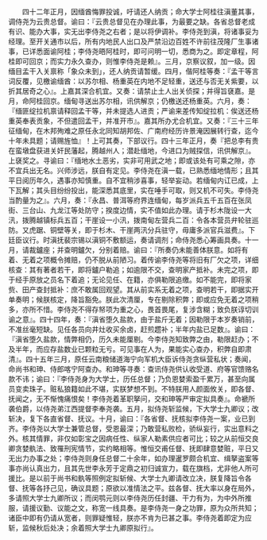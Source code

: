<!-- { "loadSidebar": true } -->
　　四十二年正月，因缅酋悔罪投诚，吁请还人纳贡；命大学士阿桂往滇董其事，调侍尧为云贵总督。谕曰：『云贵总督见在办理此事，为最要之缺。各省总督老成有识、能办大事，实无出李侍尧之右者；是以将伊调补。李侍尧到滇，将诸事妥为经理。至开关通市以后，所有内地民人出口及严禁沿边百姓不许前往茂隆厂生事诸事，已详悉面谕阿桂；李侍尧晤阿桂时，即可问明一切，悉商为之。即定章程，阿桂即可回京；而实力永久查办，则惟李侍尧是赖』。三月，京察议叙，加一级。因缅目孟干入关禀称「象众未到」，还人纳贡请暂缓。四月，偕阿桂等奏：『孟干等言词反覆，见檄谕缅酋：以苏尔相、杨重英在内地不足轻重，送还与否无关紫要，以折其居奇之心』。上嘉其深合机宜。又奏：请禁止土人出关侦探；并得旨褎嘉。是月，命阿桂回京。缅甸寻送出苏尔相，讯供解京；仍檄送还杨重英。六月，奏：『缅匪绽拉机禀请释回孟干等，并未提选人进贡；严谕来差传知绽拉机：俟送还杨重英奉表贡象，不但遣回孟干，并准开市』。嘉其所办尤合机宜。又奏：『三十三年征缅甸，在木邦殉难之原任永北同知胡邦佐、广南府经历许景淹因展转行查，迄今十年未具题；请赐旌恤』！上可其奏，下部议行。四十三年正月，奏『把总李有贵在蛮墩盘获进关奸民藩起，腾越州人；潜赴缅地，今进口为贼探信，讯供解京』。上褎奖之。寻谕曰：『缅地水土恶劣，实非可用武之地；即或该处有可乘之隙，亦不宜兵出无名。兴师涉远，朕自有定见。李侍尧在滇一载，已熟悉缅地情形；且其平日阅历年久，遇事亦知慎重。自不宜稍涉喜事，轻举妄动。若缅甸内讧已成，上下瓦解；其头目纷纷投出，能深悉其底里，实在唾手可取，则又机不可失。李侍尧当酌量为之』。六月，奏：『永昌、普洱等府界连缅甸，每岁派兵五千五百在张凤街、三台山、九龙江等处防守；揆度边情，实不值如此办理。请于杉木陇设一大汛，拨腾越镇标兵五百；干崖设一小汛，拨南甸左营兵二百：令各本营员弁轮驻巡防。又虎踞、铜壁等关，即于杉木、干崖两汛分兵驻守，毋庸多派官兵滋费』。下廷臣议行。时滇抚裴宗锡以滇铜不敷额运，奏请调剂；命侍尧悉心筹画具奏。十一月，请裁鑪座；并查明鑪欠，分别着赔。谕曰：『所奏仍未能善体朕意。如将有着、无着之项概令摊赔，仍不脱从前陋习。着传谕李侍尧等将旧有厂欠之项，详细核查：其有著者若干，即将鑪户勒追；如逾限不交，查明家产抵补。未完之项，即于经手原放之员名下着追；无论见任、在籍，亦俱勒限追缴。如不能完，即将家赀、田产查封抵补：庶不敢属回观望。其从前实系无着之项，查明若干，即据实开单奏明；候朕核定，降旨豁免。朕此次清厘，专在剔除积弊；即或应免无着之项稍多，亦所不惜。李侍尧不得存帑项为重之心，畏首畏尾，复涉含糊；致负朕谆切训谕之意』。四十四年，奏：『滇省堕久盐款，由于盐斤无着；因勒限于本岁奏销前，不准丝毫短缺。见任各员向井灶收买余卤，赶煎趱补；半年内盐已足数』。谕曰：『滇省堕久盐款，情弊相仍，历久未能厘剔。今李侍尧知致弊之由，勒限赶办；不及半年，而应存盐数业已颗粒无亏。可见事在人为，果能实心查办，积弊自即肃清』。四十五年三月，原任云南粮储道海宁向军机大臣诉侍尧贪纵营私状；奏闻，命尚书和珅、侍郎喀宁阿查办。和珅等寻奏：查讯侍尧供认收受道、府等官馈赂名款不讳；谕曰：『李侍尧身为大学士，历任总督；乃负恩婪索盈千累万，甚至向属员变卖珠子。赃私狼籍如此不堪，实朕梦想不到。不特朕用人颜面攸关，即各督、抚闻之，无不惭愧痛恨矣！李侍尧着革职拏问，交和珅等严审定拟具奏』。命褫所袭伯爵，以侍尧弟江西提督李奉尧袭。五月，拟侍尧斩监候，下大学士九卿议；改斩决，复下各直省督、抚议。十月，谕曰：『各省督、抚核拟李侍尧一案，业已到齐。李侍尧以大学士兼管总督，受恩最深；乃敢营私败检，骄纵妄行，实出意料之外。核其情罪，非仅如彰宝之因病任性、纵家人勒素供应者可比；较之从前恒交良卿贪婪骫法、致罹刑宪情节，实约略相等。惟恒交甫任督、抚即肆意婪赃，平日又无出力办事之处；李侍尧则身任总督二十余年，如办理暹罗颇合机宜、缉拏盗案等事亦尚认真出力，且其先世李永芳于定鼎之初归诚宣力，载在旗档，尤非他人所可援比。是以前于尚书和骫等照例定拟斩候、大学士九卿请改立决，朕复降旨令各督、抚等各抒己见，确议具题；原欲以准情法之平。兹各督、抚大率以身在局外，多请照大学士九卿所议；而闵鹗元则以李侍尧历任封疆、干力有为，为中外所推服，请援议勤、议能之文，称宽一线具奏。是李侍尧一身之功罪，原为众所共知；诸臣中即有仍请从宽者，则罪疑惟轻，朕亦不肯为已甚之事。李侍尧着即定为应斩，监候秋后处决；余着照大学士九卿原拟行』。
